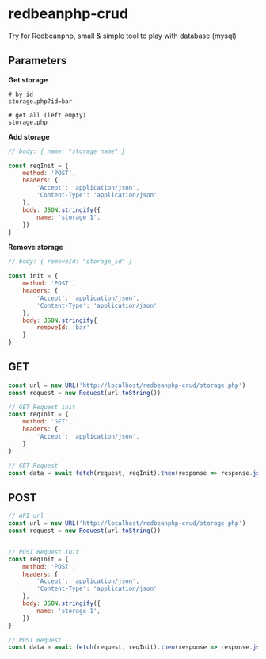 # redbeanphp-crud

Try for Redbeanphp, small &amp; simple tool to play with database (mysql)

## Parameters

**Get storage**
```text
# by id
storage.php?id=bar

# get all (left empty)
storage.php
```

**Add storage**
```javascript
// body: { name: "storage name" }

const reqInit = {
    method: 'POST',
    headers: {
        'Accept': 'application/json',
        'Content-Type': 'application/json'
    },
    body: JSON.stringify({
        name: 'storage 1',
    })
}
```

**Remove storage**
```js
// body: { removeId: "storage_id" }

const init = {
    method: 'POST',
    headers: {
        'Accept': 'application/json',
        'Content-Type': 'application/json'
    },
    body: JSON.stringify{
        removeId: 'bar'
    }
}
```

## GET

```js
const url = new URL('http://localhost/redbeanphp-crud/storage.php')
const request = new Request(url.toString())

// GET Request init
const reqInit = {
    method: 'GET',
    headers: {
        'Accept': 'application/json',
    }
}

// GET Request
const data = await fetch(request, reqInit).then(response => response.json())
```

## POST

```js
// API url
const url = new URL('http://localhost/redbeanphp-crud/storage.php')
const request = new Request(url.toString())


// POST Request init
const reqInit = {
    method: 'POST',
    headers: {
        'Accept': 'application/json',
        'Content-Type': 'application/json'
    },
    body: JSON.stringify({
        name: 'storage 1',
    })
}

// POST Request
const data = await fetch(request, reqInit).then(response => response.json())
```
